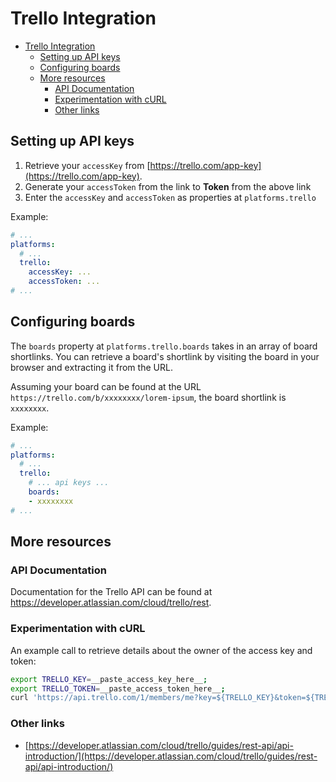 # Trello Integration

- [Trello Integration](#trello-integration)
  - [Setting up API keys](#setting-up-api-keys)
  - [Configuring boards](#configuring-boards)
  - [More resources](#more-resources)
    - [API Documentation](#api-documentation)
    - [Experimentation with cURL](#experimentation-with-curl)
    - [Other links](#other-links)

## Setting up API keys

1. Retrieve your `accessKey` from [https://trello.com/app-key](https://trello.com/app-key).
2. Generate your `accessToken` from the link to **Token** from the above link
3. Enter the `accessKey` and `accessToken` as properties at `platforms.trello`

Example:

```yaml
# ...
platforms:
  # ...
  trello:
    accessKey: ...
    accessToken: ...
# ...
```

## Configuring boards

The `boards` property at `platforms.trello.boards` takes in an array of board shortlinks. You can retrieve a board's shortlink by visiting the board in your browser and extracting it from the URL.

Assuming your board can be found at the URL `https://trello.com/b/xxxxxxxx/lorem-ipsum`, the board shortlink is `xxxxxxxx`.

Example:

```yaml
# ...
platforms:
  # ...
  trello:
    # ... api keys ...
    boards:
    - xxxxxxxx
# ...
```

## More resources

### API Documentation

Documentation for the Trello API can be found at https://developer.atlassian.com/cloud/trello/rest.

### Experimentation with cURL

An example call to retrieve details about the owner of the access key and token:

```sh
export TRELLO_KEY=__paste_access_key_here__;
export TRELLO_TOKEN=__paste_access_token_here__;
curl 'https://api.trello.com/1/members/me?key=${TRELLO_KEY}&token=${TRELLO_TOKEN}';
```

### Other links

- [https://developer.atlassian.com/cloud/trello/guides/rest-api/api-introduction/](https://developer.atlassian.com/cloud/trello/guides/rest-api/api-introduction/)
